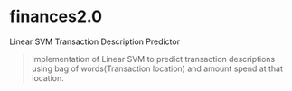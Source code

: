 # finances2.0
Linear SVM Transaction Description Predictor
>Implementation of Linear SVM to predict transaction descriptions 
>using bag of words(Transaction location) and amount spend at that location.

